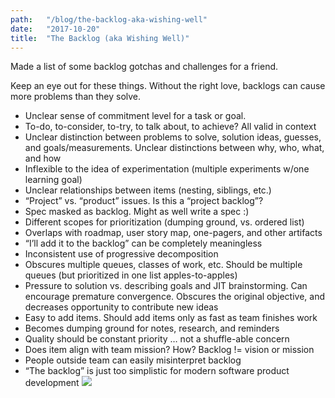 ```yaml
---
path:	"/blog/the-backlog-aka-wishing-well"
date:	"2017-10-20"
title:	"The Backlog (aka Wishing Well)"
---
```


Made a list of some backlog gotchas and challenges for a friend.

Keep an eye out for these things. Without the right love, backlogs can cause more problems than they solve.

* Unclear sense of commitment level for a task or goal.
* To-do, to-consider, to-try, to talk about, to achieve? All valid in context
* Unclear distinction between problems to solve, solution ideas, guesses, and goals/measurements. Unclear distinctions between why, who, what, and how
* Inflexible to the idea of experimentation (multiple experiments w/one learning goal)
* Unclear relationships between items (nesting, siblings, etc.)
* “Project” vs. “product” issues. Is this a “project backlog”?
* Spec masked as backlog. Might as well write a spec :)
* Different scopes for prioritization (dumping ground, vs. ordered list)
* Overlaps with roadmap, user story map, one-pagers, and other artifacts
* “I’ll add it to the backlog” can be completely meaningless
* Inconsistent use of progressive decomposition
* Obscures multiple queues, classes of work, etc. Should be multiple queues (but prioritized in one list apples-to-apples)
* Pressure to solution vs. describing goals and JIT brainstorming. Can encourage premature convergence. Obscures the original objective, and decreases opportunity to contribute new ideas
* Easy to add items. Should add items only as fast as team finishes work
* Becomes dumping ground for notes, research, and reminders
* Quality should be constant priority … not a shuffle-able concern
* Does item align with team mission? How? Backlog != vision or mission
* People outside team can easily misinterpret backlog
* “The backlog” is just too simplistic for modern software product development
![](/images/1*8b1S6WTza5NSZtKDQwfd_g@2x.png)